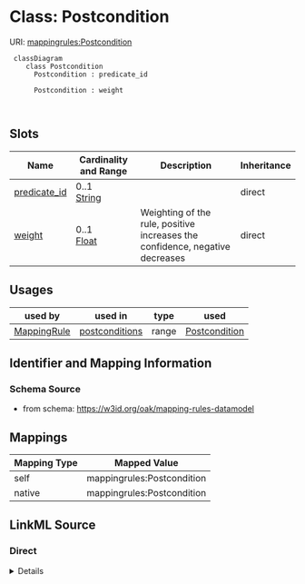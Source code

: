 

# Class: Postcondition



URI: [mappingrules:Postcondition](https://w3id.org/oak/mapping-rules-datamodel/Postcondition)




```{mermaid}
 classDiagram
    class Postcondition
      Postcondition : predicate_id
        
      Postcondition : weight
        
      
```




<!-- no inheritance hierarchy -->


## Slots

| Name | Cardinality and Range | Description | Inheritance |
| ---  | --- | --- | --- |
| [predicate_id](predicate_id.md) | 0..1 <br/> [String](String.md) |  | direct |
| [weight](weight.md) | 0..1 <br/> [Float](Float.md) | Weighting of the rule, positive increases the confidence, negative decreases | direct |





## Usages

| used by | used in | type | used |
| ---  | --- | --- | --- |
| [MappingRule](MappingRule.md) | [postconditions](postconditions.md) | range | [Postcondition](Postcondition.md) |






## Identifier and Mapping Information







### Schema Source


* from schema: https://w3id.org/oak/mapping-rules-datamodel





## Mappings

| Mapping Type | Mapped Value |
| ---  | ---  |
| self | mappingrules:Postcondition |
| native | mappingrules:Postcondition |





## LinkML Source

<!-- TODO: investigate https://stackoverflow.com/questions/37606292/how-to-create-tabbed-code-blocks-in-mkdocs-or-sphinx -->

### Direct

<details>
```yaml
name: Postcondition
from_schema: https://w3id.org/oak/mapping-rules-datamodel
attributes:
  predicate_id:
    name: predicate_id
    comments:
    - if the rule is invertible, then the predicate is inverted, e.g. skos broad becomes
      narrow
    from_schema: https://w3id.org/oak/mapping-rules-datamodel
    rank: 1000
    domain_of:
    - Postcondition
  weight:
    name: weight
    description: Weighting of the rule, positive increases the confidence, negative
      decreases
    from_schema: https://w3id.org/oak/mapping-rules-datamodel
    see_also:
    - https://en.wikipedia.org/wiki/Logit
    - https://upload.wikimedia.org/wikipedia/commons/5/57/Logit.png
    rank: 1000
    domain_of:
    - Postcondition
    range: float

```
</details>

### Induced

<details>
```yaml
name: Postcondition
from_schema: https://w3id.org/oak/mapping-rules-datamodel
attributes:
  predicate_id:
    name: predicate_id
    comments:
    - if the rule is invertible, then the predicate is inverted, e.g. skos broad becomes
      narrow
    from_schema: https://w3id.org/oak/mapping-rules-datamodel
    rank: 1000
    alias: predicate_id
    owner: Postcondition
    domain_of:
    - Postcondition
    range: string
  weight:
    name: weight
    description: Weighting of the rule, positive increases the confidence, negative
      decreases
    from_schema: https://w3id.org/oak/mapping-rules-datamodel
    see_also:
    - https://en.wikipedia.org/wiki/Logit
    - https://upload.wikimedia.org/wikipedia/commons/5/57/Logit.png
    rank: 1000
    alias: weight
    owner: Postcondition
    domain_of:
    - Postcondition
    range: float

```
</details>